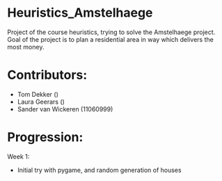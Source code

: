 # Heuristics_Amstelhaege
Project of the course heuristics, trying to solve the Amstelhaege project. Goal of the project is to plan a residential area in way which delivers the most money. 

# Contributors:
- Tom Dekker ()
- Laura Geerars ()
- Sander van Wickeren (11060999)

# Progression:
Week 1:
- Initial try with pygame, and random generation of houses
